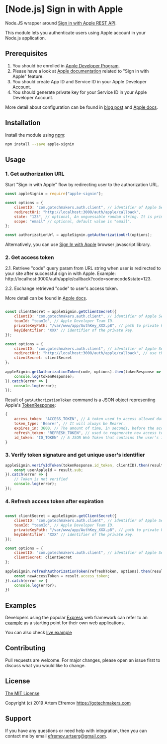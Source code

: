 # [Node.js] Sign in with Apple 

Node.JS wrapper around [Sign in with Apple REST API](https://developer.apple.com/documentation/signinwithapplerestapi).

This module lets you authenticate users using Apple account in your Node.js application.

## Prerequisites
1. You should be enrolled in [Apple Developer Program](https://developer.apple.com/programs/).
2. Please have a look at [Apple documentation](
https://developer.apple.com/sign-in-with-apple/get-started/) related to "Sign in with Apple" feature.
3. You should create App ID and Service ID in your Apple Developer Account.
4. You should generate private key for your Service ID in your Apple Developer Account.

More detail about configuration can be found in [blog post](https://medium.com/@artyomefremov/add-sign-in-with-apple-button-to-your-website-today-part-1-12ed1444623a?postPublishedType=initial) and [Apple docs](https://help.apple.com/developer-account/#/dev1c0e25352).

## Installation

Install the module using [npm](http://npmjs.com):

```bash
npm install --save apple-signin
```

## Usage

### 1. Get authorization URL
Start "Sign in with Apple" flow by redirecting user to the authorization URL.
```javascript
const appleSignin = require("apple-signin");

const options = {
    clientID: "com.gotechmakers.auth.client", // identifier of Apple Service ID.
    redirectUri: "http://localhost:3000/auth/apple/callback",
    state: "123", // optional, An unguessable random string. It is primarily used to protect against CSRF attacks.
    scope: "email" // optional, default value is "email".
};

const authorizationUrl = appleSignin.getAuthorizationUrl(options);
```
Alternatively, you can use [Sign In with Apple](https://developer.apple.com/documentation/signinwithapplejs) browser javascript library.

### 2. Get access token
2.1. Retrieve "code" query param from URL string when user is redirected to your site after successful sign in with Apple. Example:
http://localhost:3000/auth/apple/callback?code=somecode&state=123.

2.2. Exchange retrieved "code" to user's access token.

More detail can be found in [Apple docs](https://developer.apple.com/documentation/signinwithapplerestapi/generate_and_validate_tokens).

```javascript

const clientSecret = appleSignin.getClientSecret({
    clientID: "com.gotechmakers.auth.client", // identifier of Apple Service ID.
    teamId: "teamId", // Apple Developer Team ID.
    privateKeyPath: "/var/www/app/AuthKey_XXX.p8", // path to private key associated with your client ID.
    keyIdentifier: "XXX" // identifier of the private key.    
});

const options = {
    clientID: "com.gotechmakers.auth.client", // identifier of Apple Service ID.
    redirectUri: "http://localhost:3000/auth/apple/callback", // use the same value which you passed to authorisation URL.
    clientSecret: clientSecret
};
 
appleSignin.getAuthorizationToken(code, options).then(tokenResponse => {
    console.log(tokenResponse);
}).catch(error => {
    console.log(error);
});
```

Result of ```getAuthorizationToken``` command is a JSON object representing Apple's [TokenResponse](https://developer.apple.com/documentation/signinwithapplerestapi/tokenresponse):
```javascript
{
    access_token: "ACCESS_TOKEN", // A token used to access allowed data.
    token_type: 'Bearer', // It will always be Bearer.
    expires_in: 3600, // The amount of time, in seconds, before the access token expires.
    refresh_token: "REFRESH_TOKEN", // used to regenerate new access tokens. Store this token securely on your server.
    id_token: "ID_TOKEN" // A JSON Web Token that contains the user’s identity information.
}
```

### 3. Verify token signature and get unique user's identifier
```javascript
appleSignin.verifyIdToken(tokenResponse.id_token, clientID).then(result => {
    const userAppleId = result.sub;
}).catch(error => {
    // Token is not verified
    console.log(error);
});
```
### 4. Refresh access token after expiration
```javascript

const clientSecret = appleSignin.getClientSecret({
    clientID: "com.gotechmakers.auth.client", // identifier of Apple Service ID.
    teamId: "teamId", // Apple Developer Team ID.
    privateKeyPath: "/var/www/app/AuthKey_XXX.p8", // path to private key associated with your client ID.
    keyIdentifier: "XXX" // identifier of the private key.    
});

const options = {
    clientID: "com.gotechmakers.auth.client", // identifier of Apple Service ID.
    clientSecret: clientSecret
};
 
appleSignin.refreshAuthorizationToken(refreshToken, options).then(result => {
    const newAccessToken = result.access_token;
}).catch(error => {
    console.log(error);
})
```

## Examples
Developers using the popular [Express](http://expressjs.com) web framework can refer to an [example](https://github.com/Techofficer/express-apple-signin) as a starting point for their own web applications. 

You can also check [live example](http://apple-auth.gotechmakers.com)

## Contributing
Pull requests are welcome. For major changes, please open an issue first to discuss what you would like to change.

## License
[The MIT License](https://choosealicense.com/licenses/mit/)

Copyright (c) 2019 Artem Efremov <https://gotechmakers.com>

## Support
If you have any questions or need help with integration, then you can contact me by email [efremov.artserg@gmail.com](efremov.artserg@gmail.com).